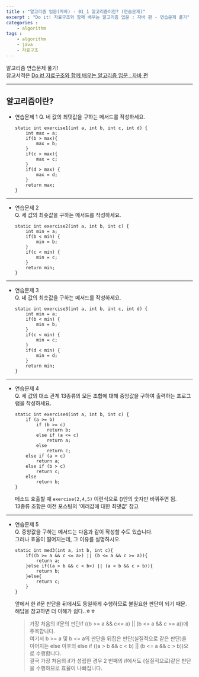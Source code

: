 ```yaml
---
title : "알고리즘 입문(자바) - 01_1 알고리즘이란? (연습문제)"
excerpt : "Do it! 자료구조와 함께 배우는 알고리즘 입문 : 자바 편 - 연습문제 풀기"
categories : 
    - algorithm
tags : 
    - algorithm
    - java
    - 자료구조
---
```


알고리즘 연습문제 풀기!  
참고서적은 [Do it! 자료구조와 함께 배우는 알고리즘 입문 : 자바 편](http://aladin.kr/p/je2nz)  

---

## 알고리즘이란? 
+ 연습문제 1
	Q. 네 값의 최댓값을 구하는 메서드를 작성하세요.
    ```  
	static int exercise1(int a, int b, int c, int d) {
		int max = a;
		if(b > max){
			max = b;
		}
		if(c > max){
			max = c;
		}
		if(d > max) {
			max = d;
		}
		return max;
	}
	```  

---

+ 연습문제 2  
	Q. 세 값의 최솟값을 구하는 메서드를 작성하세요. 
	```
	static int exercise2(int a, int b, int c) {
		int min = a;
		if(b < min) {
			min = b;
		}
		if(c < min) {
			min = c;
		}
		return min;
	}
	```   

---

+ 연습문제 3  
	Q. 네 값의 최솟값을 구하는 메서드를 작성하세요.  
	```
	static int exercise3(int a, int b, int c, int d) {
		int min = a;
		if(b < min) {
			min = b;
		}
		if(c < min) {
			min = c;
		}
		if(d < min) {
			min = d;
		}
		return min;
	}
	```  

---

+ 연습문제 4  
	Q. 세 값의 대소 관계 13종류의 모든 조합에 대해 중앙값을 구하여 출력하는 프로그램을 작성하세요.  
	```  
	static int exercise4(int a, int b, int c) {
		if (a >= b)
			if (b >= c)
				return b;
			else if (a <= c)
				return a;
			else
				return c;
		else if (a > c)
			return a;
		else if (b > c)
			return c;
		else
			return b;
	}
	```  
	메소드 호출할 때 ```exercise(2,4,5)``` 이런식으로 ()안의 숫자만 바꿔주면 됨.  
	13종류 조합은 이전 포스팅의 '여러값에 대한 최댓값' 참고  

---

+ 연습문제 5  
	Q. 중앙값을 구하는 메서드는 다음과 같이 작성할 수도 있습니다.  
	그러나 효울이 떨어지는데, 그 이유를 설명하시오.  
	```  
	static int med3(int a, int b, int c){
		if((b >= a && c <= a>) || (b <= a && c >= a)){
			return a;
		}else if((a > b && c < b>) || (a < b && c > b)){
			return b;
		}else{
			return c;
		}
	}
	```  
	앞에서 한 if문 판단을 뒤에서도 동일하게 수행하므로 불필요한 판단이 되기 때문.  
	해답을 참고하면 더 이해가 쉽다..ㅎㅎ  
	> 가장 처음의 if문의 판단if ((b >= a && c<= a) || (b <= a && c >= a))에 주목합니다.  <br>
	> 여기서 b >= a 및 b <= a의 판단을 뒤집은 판단(실질적으로 같은 판단)을 이어지는 else 이후의 else if ((a > b && c < b) || (b <= a && c > b))으로 수행합니다.  <br>
	> 결국 가장 처음의 if가 성립한 경우 2 번째의 if에서도 (실질적으로)같은 판단을 수행하므로 효율이 나빠집니다.

